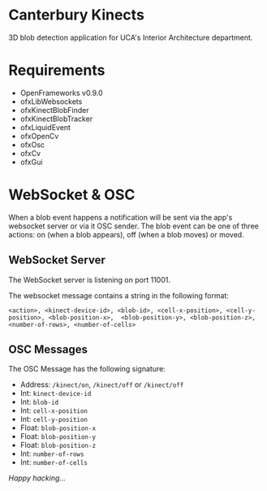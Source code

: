 # Canterbury Kinects

3D blob detection application for UCA's Interior Architecture department.

# Requirements

+ OpenFrameworks v0.9.0
+ ofxLibWebsockets
+ ofxKinectBlobFinder
+ ofxKinectBlobTracker
+ ofxLiquidEvent
+ ofxOpenCv
+ ofxOsc
+ ofxCv
+ ofxGui

# WebSocket & OSC

When a blob event happens a notification will be sent via the app's websocket server or via it OSC sender. The blob event can be one of three actions: on (when a blob appears), off (when a blob moves) or moved.

## WebSocket Server

The WebSocket server is listening on port 11001.

The websocket message contains a string in the following format:

```
<action>, <kinect-device-id>, <blob-id>, <cell-x-position>, <cell-y-position>, <blob-position-x>,  <blob-position-y>, <blob-position-z>, <number-of-rows>, <number-of-cells>
````

## OSC Messages

The OSC Message has the following signature:

+ Address: `/kinect/on`, `/kinect/off` or `/kinect/off`
+ Int: `kinect-device-id`
+ Int: `blob-id`
+ Int: `cell-x-position`
+ Int: `cell-y-position`
+ Float: `blob-position-x`
+ Float: `blob-position-y`
+ Float: `blob-position-z`
+ Int: `number-of-rows`
+ Int: `number-of-cells`

_Happy hacking..._
